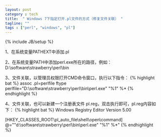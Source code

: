 ```yaml
---
layout: post
category : tech
title:  " Windows 7下指定打开.pl文件的方式（修复文件关联） "
tagline: ""
tags : ["perl", "windows", "pl"] 
---
```

{% include JB/setup %}

1、在系统变量PATHEXT中添加.pl

2、在系统变量PATH中添加perl.exe所在的路径，例如：D:\software\strawberry\perl\bin

3、文件关联，以管理员权限打开CMD命令窗口，执行以下指令：
{% highlight bat %}
assoc .pl=perlfile
ftype perlfile="D:\software\strawberry\perl\bin\perl.exe" "%1" %*
{% endhighlight %}
	
4、文件关联，也可以新建一个注册表文件 pl.reg，双击执行即可，pl.reg内容如下：
{% highlight bat %}
Windows Registry Editor Version 5.00
 
[HKEY_CLASSES_ROOT\pl_auto_file\shell\open\command]
@="\"d:\\software\\strawberry\\perl\\bin\\perl.exe\" \"%1\" %*"
{% endhighlight %}
